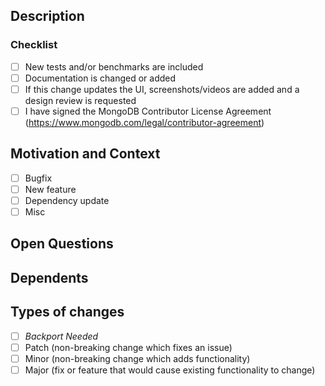 <!--
  ^^^^^
  Please fill the title above according to https://www.conventionalcommits.org/en/v1.0.0/.

  type(scope): message <TICKET-NUMBER>

  eg. fix(crud): updates ace editor width in agg pipeline view COMPASS-1111

  NOTE: use `feat`, `fix` and `perf` for user facing changes that will be part of
  release notes.
-->
## Description
<!--- Describe your changes in detail -->
<!--- If applicable, describe (or illustrate) architecture flow -->
<!--- If the UI changes in a non-trivial way, consider adding screenshots/video illustrating the new flows -->

### Checklist
- [ ] New tests and/or benchmarks are included
- [ ] Documentation is changed or added
- [ ] If this change updates the UI, screenshots/videos are added and a design review is requested
- [ ] I have signed the MongoDB Contributor License Agreement (https://www.mongodb.com/legal/contributor-agreement)

## Motivation and Context
<!--- Why is this change required? What problem does it solve? -->
<!--- If it's updating a dependancy, link to the Pull Request that originally introduced the fix -->
- [ ] Bugfix
- [ ] New feature
- [ ] Dependency update
- [ ] Misc

## Open Questions
<!--- Any particular areas you'd like reviewers to pay attention to? -->

## Dependents
<!--- If applicable, link PRs/commits that this PR is dependent on or is a dependency of. -->

## Types of changes
<!--- What types of changes does your code introduce? Put an `x` in all the boxes that apply: -->
- [ ] *Backport Needed*
- [ ] Patch (non-breaking change which fixes an issue)
- [ ] Minor (non-breaking change which adds functionality)
- [ ] Major (fix or feature that would cause existing functionality to change)
